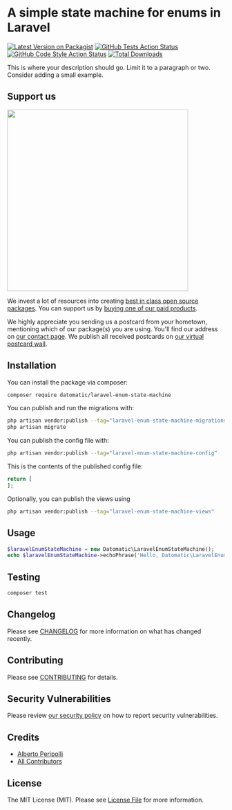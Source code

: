 # A simple state machine for enums in Laravel

[![Latest Version on Packagist](https://img.shields.io/packagist/v/datomatic/laravel-enum-state-machine.svg?style=flat-square)](https://packagist.org/packages/datomatic/laravel-enum-state-machine)
[![GitHub Tests Action Status](https://img.shields.io/github/actions/workflow/status/datomatic/laravel-enum-state-machine/run-tests.yml?branch=main&label=tests&style=flat-square)](https://github.com/datomatic/laravel-enum-state-machine/actions?query=workflow%3Arun-tests+branch%3Amain)
[![GitHub Code Style Action Status](https://img.shields.io/github/actions/workflow/status/datomatic/laravel-enum-state-machine/fix-php-code-style-issues.yml?branch=main&label=code%20style&style=flat-square)](https://github.com/datomatic/laravel-enum-state-machine/actions?query=workflow%3A"Fix+PHP+code+style+issues"+branch%3Amain)
[![Total Downloads](https://img.shields.io/packagist/dt/datomatic/laravel-enum-state-machine.svg?style=flat-square)](https://packagist.org/packages/datomatic/laravel-enum-state-machine)

This is where your description should go. Limit it to a paragraph or two. Consider adding a small example.

## Support us

[<img src="https://github-ads.s3.eu-central-1.amazonaws.com/laravel-enum-state-machine.jpg?t=1" width="419px" />](https://spatie.be/github-ad-click/laravel-enum-state-machine)

We invest a lot of resources into creating [best in class open source packages](https://spatie.be/open-source). You can support us by [buying one of our paid products](https://spatie.be/open-source/support-us).

We highly appreciate you sending us a postcard from your hometown, mentioning which of our package(s) you are using. You'll find our address on [our contact page](https://spatie.be/about-us). We publish all received postcards on [our virtual postcard wall](https://spatie.be/open-source/postcards).

## Installation

You can install the package via composer:

```bash
composer require datomatic/laravel-enum-state-machine
```

You can publish and run the migrations with:

```bash
php artisan vendor:publish --tag="laravel-enum-state-machine-migrations"
php artisan migrate
```

You can publish the config file with:

```bash
php artisan vendor:publish --tag="laravel-enum-state-machine-config"
```

This is the contents of the published config file:

```php
return [
];
```

Optionally, you can publish the views using

```bash
php artisan vendor:publish --tag="laravel-enum-state-machine-views"
```

## Usage

```php
$laravelEnumStateMachine = new Datomatic\LaravelEnumStateMachine();
echo $laravelEnumStateMachine->echoPhrase('Hello, Datomatic\LaravelEnumStateMachine!');
```

## Testing

```bash
composer test
```

## Changelog

Please see [CHANGELOG](CHANGELOG.md) for more information on what has changed recently.

## Contributing

Please see [CONTRIBUTING](CONTRIBUTING.md) for details.

## Security Vulnerabilities

Please review [our security policy](../../security/policy) on how to report security vulnerabilities.

## Credits

- [Alberto Peripolli](https://github.com/trippo)
- [All Contributors](../../contributors)

## License

The MIT License (MIT). Please see [License File](LICENSE.md) for more information.
